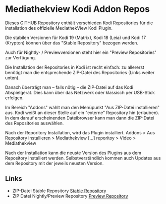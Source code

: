 Mediathekview Kodi Addon Repos
==============================

Dieses GITHUB Repository enthält verschieden Kodi Repositories für die installation des offizielle MediathekView Kodi Plugin.

Die stabilen Versionen für Kodi 19 (Matrix), Kodi 18 (Leia) und Kodi 17 (Krypton) können über das "Stable Repository" bezogen werden. 

Auch für Nightly- / Previewversionen steht hier ein "Preview Repositories" zur Verfügung.

Die Installation der Repositories in Kodi ist recht einfach: zu allererst benötigt man die entsprechende ZIP-Datei des Repositories (Links weiter unten).

Danach überträgt man – falls nötig – die ZIP-Datei auf das Kodi Abspielgerät. Dies kann über das Netzwerk oder klassisch per USB-Stick erfolgen.

Im Bereich "Addons" wählt man den Menüpunkt "Aus ZIP-Datei installieren" aus. Kodi weißt an dieser Stelle auf ein "externe" Repository hin (erlauben). In dem darauf erscheinenden Dateibrowser kann man dann die ZIP-Datei des Repositories auswählen.

Nach der Reporitory Installation, wird das Plugin installiert.
Addons > Aus Repository installieren > Mediathekview […] reporitoy > Video > Mediathekview

Nach der Installation kann die neuste Version des Plugins aus dem Repository installiert werden. Selbstverständlich kommen auch Updates aus dem Repository mit der jeweils neusten Version.

Links
-----

* ZIP-Datei Stable Repository [Stable Repository][1]
* ZIP Datei Nightly/Preview Repository [Preview Repository][2]

[1]: https://kodirepo.mediathekview.de/repo-mv/repository.mediathekview-1.0.0.zip
[2]: https://kodirepo.mediathekview.de/repo-mvp/repository.mediathekviewpreview-1.0.0.zip

